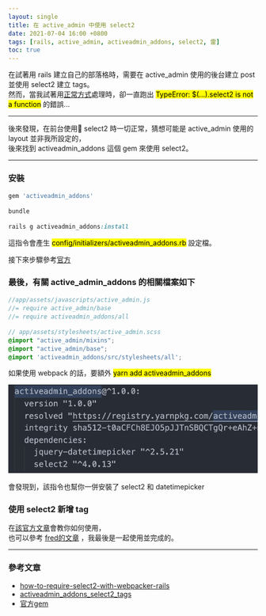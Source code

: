 ```yaml
---
layout: single
title: 在 active_admin 中使用 select2
date: 2021-07-04 16:00 +0800
tags: [rails, active_admin, activeadmin_addons, select2, 雷]
toc: true
---
```


在試著用 rails 建立自己的部落格時，需要在 active_admin 使用的後台建立 post 並使用 select2 建立 tags。  
然而，當我試著用[正常方式](https://stackoverflow.com/questions/59156567/how-to-require-select2-with-webpacker-rails)處理時，卻一直跑出 <mark>TypeError: $(...).select2 is not a function</mark> 的錯誤...  
  
---

後來發現，在前台使用 select2 時一切正常，猜想可能是 active_admin 使用的 layout 並非我所設定的，  
後來找到 activeadmin_addons 這個 gem 來使用 select2。

---

### 安裝
``` ruby
gem 'activeadmin_addons'
```
``` ruby
bundle
```

``` ruby
rails g activeadmin_addons:install
```
  
這指令會產生 <mark>config/initializers/activeadmin_addons.rb</mark> 設定檔。

接下來步驟參考[官方](https://github.com/platanus/activeadmin_addons/blob/master/docs/install_generator.md)

### 最後，有關 active_admin_addons 的相關檔案如下  
``` javascript
//app/assets/javascripts/active_admin.js
//= require active_admin/base
//= require activeadmin_addons/all
```

``` scss
// app/assets/stylesheets/active_admin.scss
@import "active_admin/mixins";
@import "active_admin/base";
@import 'activeadmin_addons/src/stylesheets/all';
```

如果使用 webpack 的話，要額外 <mark>yarn add activeadmin_addons</mark>
  
<img src="/assets/images/active_admin/yarn_activeadmin_addons.png" alt="yarn_add">
  
會發現到，該指令也幫你一併安裝了 select2 和 datetimepicker

### 使用 select2 新增 tag
在[該官方文章](https://github.com/platanus/activeadmin_addons/blob/master/docs/select2_tags.md)會教你如何使用，  
也可以參考 [fred的文章](https://www.spreered.com/rails-tagging-using-select2/) ，我最後是一起使用並完成的。

---

### 參考文章
* [how-to-require-select2-with-webpacker-rails](https://stackoverflow.com/questions/59156567/how-to-require-select2-with-webpacker-rails)
* [activeadmin_addons_select2_tags](https://github.com/platanus/activeadmin_addons/blob/master/docs/select2_tags.md)
* [官方gem](https://github.com/platanus/activeadmin_addons)